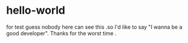 # hello-world
for test
guess nobody here can see this .so I'd like to say "I wanna be a good developer".
Thanks for the worst time .
